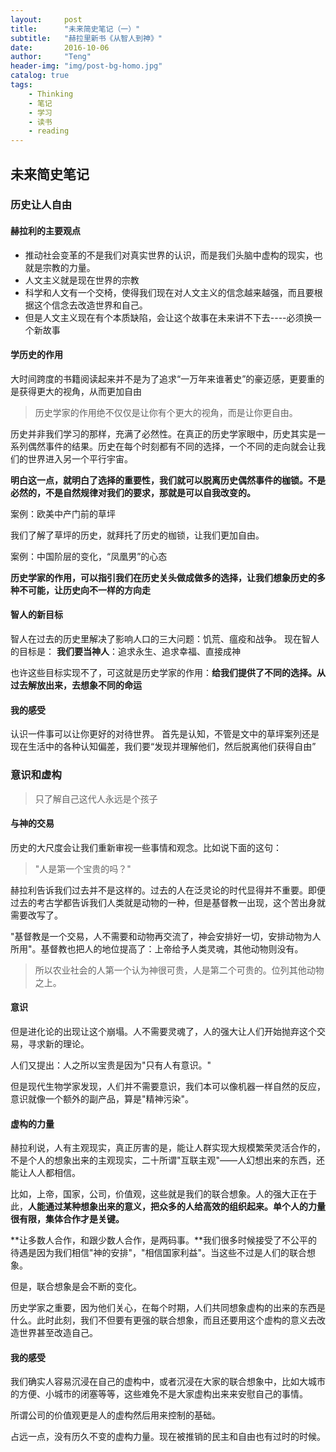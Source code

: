 ```yaml
---
layout:     post
title:      "未来简史笔记（一）"
subtitle:   "赫拉里新书《从智人到神》"
date:       2016-10-06
author:     "Teng"
header-img: "img/post-bg-homo.jpg"
catalog: true
tags:
    - Thinking
    - 笔记
    - 学习
    - 读书
    - reading
---
```


## 未来简史笔记

### 历史让人自由

#### 赫拉利的主要观点

- 推动社会变革的不是我们对真实世界的认识，而是我们头脑中虚构的现实，也就是宗教的力量。
- 人文主义就是现在世界的宗教
- 科学和人文有一个交椅，使得我们现在对人文主义的信念越来越强，而且要根据这个信念去改造世界和自己。
- 但是人文主义现在有个本质缺陷，会让这个故事在未来讲不下去----必须换一个新故事

#### 学历史的作用

大时间跨度的书籍阅读起来并不是为了追求“一万年来谁著史”的豪迈感，更要重的是获得更大的视角，从而更加自由

> 历史学家的作用绝不仅仅是让你有个更大的视角，而是让你更自由。

历史并非我们学习的那样，充满了必然性。在真正的历史学家眼中，历史其实是一系列偶然事件的结果。历史在每个时刻都有不同的选择，一个不同的走向就会让我们的世界进入另一个平行宇宙。

**明白这一点，就明白了选择的重要性，我们就可以脱离历史偶然事件的枷锁。不是必然的，不是自然规律对我们的要求，那就是可以自我改变的。**

案例：欧美中产门前的草坪

我们了解了草坪的历史，就拜托了历史的枷锁，让我们更加自由。

案例：中国阶层的变化，“凤凰男”的心态

**历史学家的作用，可以指引我们在历史关头做成做多的选择，让我们想象历史的多种不可能，让历史向不一样的方向走**

#### 智人的新目标

智人在过去的历史里解决了影响人口的三大问题：饥荒、瘟疫和战争。
现在智人的目标是：
**我们要当神人**：追求永生、追求幸福、直接成神

也许这些目标实现不了，可这就是历史学家的作用：**给我们提供了不同的选择。从过去解放出来，去想象不同的命运**

#### 我的感受

认识一件事可以让你更好的对待世界。
首先是认知，不管是文中的草坪案列还是现在生活中的各种认知偏差，我们要“发现并理解他们，然后脱离他们获得自由”

### 意识和虚构

> 只了解自己这代人永远是个孩子

#### 与神的交易
历史的大尺度会让我们重新审视一些事情和观念。比如说下面的这句：

> "人是第一个宝贵的吗？"

赫拉利告诉我们过去并不是这样的。过去的人在泛灵论的时代显得并不重要。即便过去的考古学都告诉我们人类就是动物的一种，但是基督教一出现，这个苦出身就需要改写了。

"基督教是一个交易，人不需要和动物再交流了，神会安排好一切，安排动物为人所用"。基督教也把人的地位提高了：上帝给予人类灵魂，其他动物则没有。

> 所以农业社会的人第一个认为神很可贵，人是第二个可贵的。位列其他动物之上。

#### 意识

但是进化论的出现让这个崩塌。人不需要灵魂了，人的强大让人们开始抛弃这个交易，寻求新的理论。

人们又提出：人之所以宝贵是因为"只有人有意识。"

但是现代生物学家发现，人们并不需要意识，我们本可以像机器一样自然的反应，意识就像一个额外的副产品，算是"精神污染"。

#### 虚构的力量
赫拉利说，人有主观现实，真正厉害的是，能让人群实现大规模繁荣灵活合作的，不是个人的想象出来的主观现实，二十所谓"互联主观"——人幻想出来的东西，还能让人人都相信。

比如，上帝，国家，公司，价值观，这些就是我们的联合想象。人的强大正在于此，**人能通过某种想象出来的意义，把众多的人给高效的组织起来。单个人的力量很有限，集体合作才是关键。**

**让多数人合作，和跟少数人合作，是两码事。**我们很多时候接受了不公平的待遇是因为我们相信"神的安排"，"相信国家利益"。当这些不过是人们的联合想象。

但是，联合想象是会不断的变化。

历史学家之重要，因为他们关心，在每个时期，人们共同想象虚构的出来的东西是什么。此时此刻，我们不但要有更强的联合想象，而且还要用这个虚构的意义去改造世界甚至改造自己。

#### 我的感受

我们确实人容易沉浸在自己的虚构中，或者沉浸在大家的联合想象中，比如大城市的方便、小城市的闭塞等等，这些难免不是大家虚构出来来安慰自己的事情。

所谓公司的价值观更是人的虚构然后用来控制的基础。

占远一点，没有历久不变的虚构力量。现在被推销的民主和自由也有过时的时候。
